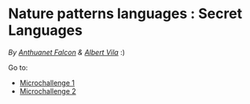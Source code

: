 #    Nature patterns languages : Secret Languages
*By [Anthuanet Falcon](https://anthuanetf.github.io/MDEF/) & [Albert Vila](https://avilabon.github.io/MDEF_Albert/)* :)

Go to:
- [Microchallenge 1](Microchallenge1.md)
- [Microchallenge 2](Microchallenge2.md)

